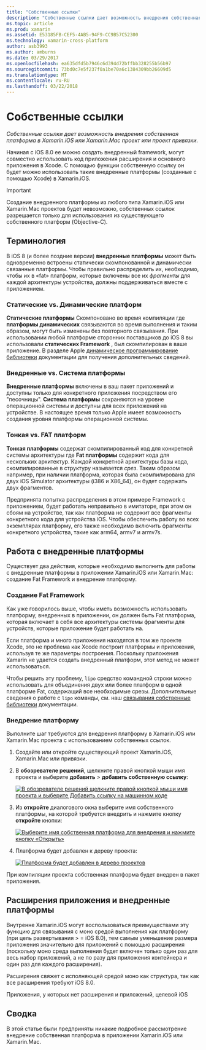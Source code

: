 ```yaml
---
title: "Собственные ссылки"
description: "Собственные ссылки дает возможность внедрения собственная платформа в Xamarin.iOS или Xamarin.Mac проект или проект привязки."
ms.topic: article
ms.prod: xamarin
ms.assetid: E53185FB-CEF5-4AB5-94F9-CC9B57C52300
ms.technology: xamarin-cross-platform
author: asb3993
ms.author: amburns
ms.date: 03/29/2017
ms.openlocfilehash: ea635dfd5b7946c6d394d72bffbb328255b56b97
ms.sourcegitcommit: 73bd0c7e5f237f0a1be70a6c1384309bb26609d5
ms.translationtype: MT
ms.contentlocale: ru-RU
ms.lasthandoff: 03/22/2018
---
```

# <a name="native-references"></a>Собственные ссылки

_Собственные ссылки дает возможность внедрения собственная платформа в Xamarin.iOS или Xamarin.Mac проект или проект привязки._


Начиная с iOS 8.0 ее можно создать внедренный framework, могут совместно использовать код приложения расширения и основного приложения в Xcode. С помощью функции собственную ссылку он будет можно использовать такие внедренные платформы (созданные с помощью Xcode) в Xamarin.iOS.
 
> [!IMPORTANT]
> Создание внедренного платформы из любого типа Xamarin.iOS или Xamarin.Mac проектов будет невозможно, собственных ссылок разрешается только для использования из существующего собственного платформ (Objective-C).




<a name="Terminology" />

## <a name="terminology"></a>Терминология

В iOS 8 (и более поздние версии) **внедренные платформы** может быть одновременно встроены статически скомпонованной и динамически связанные платформы. Чтобы правильно распределить их, необходимо, чтобы их в «fat» платформ, которые включены все их _фрагменты_ для каждой архитектуры устройства, должны поддерживаться вместе с приложением.

<a name="Static-vs-Dynamic-Frameworks" />

### <a name="static-vs-dynamic-frameworks"></a>Статические vs. Динамические платформ

**Статические платформы** Скомпоновано во время компиляции где **платформы динамических** связываются во время выполнения и таким образом, могут быть изменены без повторного связывания. При использовании любой платформе сторонних поставщиков до iOS 8 вы использовали **статических Framework** , был скомпилирован в ваше приложение. В разделе Apple [динамическое программирование библиотеки](https://developer.apple.com/library/mac/documentation/DeveloperTools/Conceptual/DynamicLibraries/100-Articles/OverviewOfDynamicLibraries.html#//apple_ref/doc/uid/TP40001873-SW1) документации для получения дополнительных сведений.

<a name="Embedded-vs-System-Frameworks" />

### <a name="embedded-vs-system-frameworks"></a>Внедренные vs. Система платформы

**Внедренные платформы** включены в ваш пакет приложений и доступны только для конкретного приложения посредством его "песочницы". **Система платформы** сохраняются на уровне операционной системы и доступны для всех приложений на устройстве. В настоящее время только Apple имеет возможность создания уровня платформы операционной системы.

<a name="Thin-vs-Fat-Frameworks" />

### <a name="thin-vs-fat-frameworks"></a>Тонкая vs. FAT платформ

**Тонкая платформы** содержат скомпилированный код для конкретной системы архитектуры где **Fat платформы** содержит кода для нескольких архитектур. Каждой конкретной архитектуры базы кода, скомпилированные в структуру называется _срез_. Таким образом например, при наличии платформа, которая была скомпилирована для двух iOS Simulator архитектуры (i386 и X86_64), он будет содержать двух фрагментов.

Предпринята попытка распределения в этом примере Framework с приложением, будет работать неправильно в имитаторе, при этом он сбоям на устройстве, так как платформа не содержит все фрагменты конкретного кода для устройства iOS. Чтобы обеспечить работу во всех экземплярах платформу, его также необходимо включить фрагменты конкретного устройства, такие как arm64, armv7 и armv7s.

<a name="Working-with-Embedded-Frameworks" />

## <a name="working-with-embedded-frameworks"></a>Работа с внедренные платформы

Существует два действия, которые необходимо выполнить для работы с внедренные платформы в приложении Xamarin.iOS или Xamarin.Mac: создание Fat Framework и внедрение платформу.

<a name="Overview" />

### <a name="creating-a-fat-framework"></a>Создание Fat Framework

Как уже говорилось выше, чтобы иметь возможность использовать платформу, внедренных в приложении, он должен быть Fat платформа, которая включает в себя все архитектуры системы фрагменты для устройств, которые приложение будет работать на.

Если платформа и много приложения находятся в том же проекте Xcode, это не проблема как Xcode построит платформы и приложения, используя те же параметры построения. Поскольку приложения Xamarin не удается создать внедренный платформ, этот метод не может использоваться.

Чтобы решить эту проблему, `lipo` средство командной строки можно использовать для объединения двух или более платформ в одной платформе Fat, содержащий все необходимые срезы. Дополнительные сведения о работе с `lipo` команды, см. наш [связывания собственные библиотеки](~/ios/platform/native-interop.md) документации.

<a name="Embedding-a-Framework" />

### <a name="embedding-a-framework"></a>Внедрение платформу

Выполните шаг требуются для внедрения платформу в Xamarin.iOS или Xamarin.Mac проекта с использованием собственных ссылок.

1. Создайте или откройте существующий проект Xamarin.iOS, Xamarin.Mac или привязки.
2. В **обозревателе решений**, щелкните правой кнопкой мыши имя проекта и выберите **добавить** > **добавить собственную ссылку**: 

    [![](native-references-images/ref01.png "В обозревателе решений щелкните правой кнопкой мыши имя проекта и выберите Добавить ссылку на машинном коде")](native-references-images/ref01.png#lightbox)
3. Из **откройте** диалогового окна выберите имя собственного платформы, на которой требуется внедрить и нажмите кнопку **откройте** кнопки: 

    [![](native-references-images/ref02.png "Выберите имя собственная платформа для внедрения и нажмите кнопку «Открыть»")](native-references-images/ref02.png#lightbox)
4. Платформа будет добавлен к дереву проекта: 

    [![](native-references-images/ref03.png "Платформа будет добавлен в дерево проектов")](native-references-images/ref03.png#lightbox)

При компиляции проекта собственная платформа будет внедрен в пакет приложения.

<a name="App-Extensions-and-Embedded-Frameworks" />

## <a name="app-extensions-and-embedded-frameworks"></a>Расширения приложения и внедренные платформы

Внутренне Xamarin.iOS могут воспользоваться преимуществами эту функцию для связывания с моно средой выполнения как платформу (при цель развертывания > = iOS 8.0), тем самым уменьшение размера приложения значительно для приложений с помощью расширения (поскольку моно среда выполнения будет включен только один раз для весь набор приложений, а не по разу для приложения контейнера и один раз для каждого расширения).

Расширения свяжет с исполняющей средой моно как структура, так как все расширения требуют iOS 8.0.

Приложения, у которых нет расширения и приложений, целевой iOS 

<a name="Summary" />

## <a name="summary"></a>Сводка

В этой статье были предприняты никакие подробное рассмотрение внедрение собственная платформа в приложении Xamarin.iOS или Xamarin.Mac.

